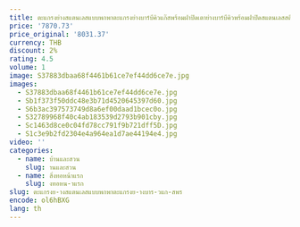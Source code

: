```yaml
---
title: ตะแกรงย่างสแตนเลสแบบพกพาตะแกรงย่างบาร์บีคิวแก๊สพร้อมฝาปิดเตาย่างบาร์บีคิวพร้อมฝาปิดสแตนเลสสตีลสำหรับปิ้งย่างแก๊สให้ความร้อนเร็ว
price: '7870.73'
price_original: '8031.37'
currency: THB
discount: 2%
rating: 4.5
volume: 1
image: S37883dbaa68f4461b61ce7ef44dd6ce7e.jpg
images:
  - S37883dbaa68f4461b61ce7ef44dd6ce7e.jpg
  - Sb1f373f50ddc48e3b71d4520645397d60.jpg
  - S6b3ac397573749d8a6ef00daad1bcec0o.jpg
  - S32789968f40c4ab183539d2793b901cby.jpg
  - Sc1463d8ce0c04fd78cc791f9b721dff5D.jpg
  - S1c3e9b2fd2304e4a964ea1d7ae44194e4.jpg
video: ''
categories:
  - name: บ้านและสวน
    slug: านและสวน
  - name: สิ่งทอหน้าแรก
    slug: งทอหน-าแรก
slug: ตะแกรงย-างสแตนเลสแบบพกพาตะแกรงย-างบาร-วแก-สพร
encode: ol6hBXG
lang: th
---
```

  